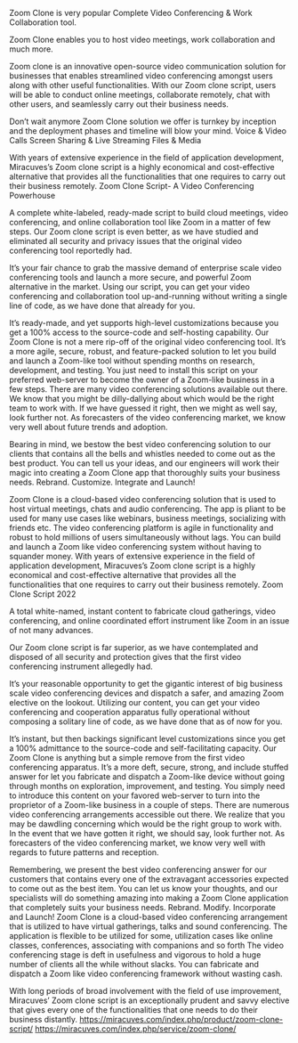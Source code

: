 Zoom Clone is very popular Complete Video Conferencing & Work Collaboration tool.

Zoom Clone enables you to host video meetings, work collaboration and much more.

Zoom clone is an innovative open-source video communication solution for businesses that enables streamlined video conferencing amongst users along with other useful functionalities. With our Zoom clone script, users will be able to conduct online meetings, collaborate remotely, chat with other users, and seamlessly carry out their business needs.

Don’t wait anymore Zoom Clone solution we offer is turnkey by inception and the deployment phases and timeline will blow your mind.
Voice & Video Calls
Screen Sharing & Live Streaming
Files & Media

With years of extensive experience in the field of application development, Miracuves’s Zoom clone script is a highly economical and cost-effective alternative that provides all the functionalities that one requires to carry out their business remotely.
Zoom Clone Script- A Video Conferencing Powerhouse

A complete white-labeled, ready-made script to build cloud meetings, video conferencing, and online collaboration tool like Zoom in a matter of few steps.
Our Zoom clone script is even better, as we have studied and eliminated all security and privacy issues that the original video conferencing tool reportedly had.

It’s your fair chance to grab the massive demand of enterprise scale video conferencing tools and launch a more secure, and powerful Zoom alternative in the market. Using our script, you can get your video conferencing and collaboration tool up-and-running without writing a single line of code, as we have done that already for you.

It’s ready-made, and yet supports high-level customizations because you get a 100% access to the source-code and self-hosting capability.
Our Zoom Clone is not a mere rip-off of the original video conferencing tool. It’s a more agile, secure, robust, and feature-packed solution to let you build and launch a Zoom-like tool without spending months on research, development, and testing. You just need to install this script on your preferred web-server to become the owner of a Zoom-like business in a few steps.
There are many video conferencing solutions available out there. We know that you might be dilly-dallying about which would be the right team to work with. If we have guessed it right, then we might as well say, look further not. As forecasters of the video conferencing market, we know very well about future trends and adoption.

Bearing in mind, we bestow the best video conferencing solution to our clients that contains all the bells and whistles needed to come out as the best product. You can tell us your ideas, and our engineers will work their magic into creating a Zoom Clone app that thoroughly suits your business needs. Rebrand. Customize. Integrate and Launch!

Zoom Clone is a cloud-based video conferencing solution that is used to host virtual meetings, chats and audio conferencing. The app is pliant to be used for many use cases like webinars, business meetings, socializing with friends etc. The video conferencing platform is agile in functionality and robust to hold millions of users simultaneously without lags. You can build and launch a Zoom like video conferencing system without having to squander money.
With years of extensive experience in the field of application development, Miracuves’s Zoom clone script is a highly economical and cost-effective alternative that provides all the functionalities that one requires to carry out their business remotely.
Zoom Clone Script 2022

A total white-named, instant content to fabricate cloud gatherings, video conferencing, and online coordinated effort instrument like Zoom in an issue of not many advances.

Our Zoom clone script is far superior, as we have contemplated and disposed of all security and protection gives that the first video conferencing instrument allegedly had.

It’s your reasonable opportunity to get the gigantic interest of big business scale video conferencing devices and dispatch a safer, and amazing Zoom elective on the lookout. Utilizing our content, you can get your video conferencing and cooperation apparatus fully operational without composing a solitary line of code, as we have done that as of now for you.

It’s instant, but then backings significant level customizations since you get a 100% admittance to the source-code and self-facilitating capacity.
Our Zoom Clone is anything but a simple remove from the first video conferencing apparatus. It’s a more deft, secure, strong, and include stuffed answer for let you fabricate and dispatch a Zoom-like device without going through months on exploration, improvement, and testing. You simply need to introduce this content on your favored web-server to turn into the proprietor of a Zoom-like business in a couple of steps.
There are numerous video conferencing arrangements accessible out there. We realize that you may be dawdling concerning which would be the right group to work with. In the event that we have gotten it right, we should say, look further not. As forecasters of the video conferencing market, we know very well with regards to future patterns and reception.

Remembering, we present the best video conferencing answer for our customers that contains every one of the extravagant accessories expected to come out as the best item. You can let us know your thoughts, and our specialists will do something amazing into making a Zoom Clone application that completely suits your business needs. Rebrand. Modify. Incorporate and Launch!
Zoom Clone is a cloud-based video conferencing arrangement that is utilized to have virtual gatherings, talks and sound conferencing. The application is flexible to be utilized for some, utilization cases like online classes, conferences, associating with companions and so forth The video conferencing stage is deft in usefulness and vigorous to hold a huge number of clients all the while without slacks. You can fabricate and dispatch a Zoom like video conferencing framework without wasting cash.

With long periods of broad involvement with the field of use improvement, Miracuves’ Zoom clone script is an exceptionally prudent and savvy elective that gives every one of the functionalities that one needs to do their business distantly.
https://miracuves.com/index.php/product/zoom-clone-script/
https://miracuves.com/index.php/service/zoom-clone/
